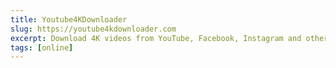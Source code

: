 ```yaml
---
title: Youtube4KDownloader
slug: https://youtube4kdownloader.com
excerpt: Download 4K videos from YouTube, Facebook, Instagram and other websites with Youtube4KDownloade.
tags: [online]
---
```

